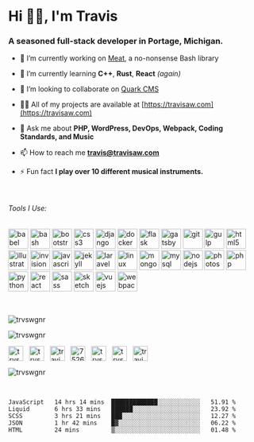 <h1 align="left">Hi 👋🏼, I'm Travis</h1>
<h3 align="left">A seasoned full-stack developer in Portage, Michigan.</h3>

- 🔭 I’m currently working on [Meat](https://github.com/trvswgnr/meat), a no-nonsense Bash library

- 🌱 I’m currently learning **C++**, **Rust**, **React** *(again)*

- 👯 I’m looking to collaborate on [Quark CMS](https://github.com/trvswgnr/quark-cms)

- 👨‍💻 All of my projects are available at [https://travisaw.com](https://travisaw.com)

- 💬 Ask me about **PHP, WordPress, DevOps, Webpack, Coding Standards, and Music**

- 📫 How to reach me **travis@travisaw.com**

- ⚡ Fun fact **I play over 10 different musical instruments.**

&nbsp;
###### Tools I Use:
<p align="left">
	<img src="https://cdn.jsdelivr.net/gh/devicons/devicon/icons/babel/babel-original.svg" alt="babel" width="40" height="40"/>
	<img src="https://cdn.jsdelivr.net/gh/devicons/devicon/icons/bash/bash-original.svg" alt="bash" width="40" height="40"/>
	<img src="https://cdn.jsdelivr.net/gh/devicons/devicon/icons/bootstrap/bootstrap-original.svg" alt="bootstrap" width="40" height="40"/>
	<img src="https://cdn.jsdelivr.net/gh/devicons/devicon/icons/css3/css3-original.svg" alt="css3" width="40" height="40"/>
	<img src="https://cdn.jsdelivr.net/gh/devicons/devicon/icons/django/django-original.svg" alt="django" width="40" height="40"/>
	<img src="https://cdn.jsdelivr.net/gh/devicons/devicon/icons/docker/docker-original.svg" alt="docker" width="40" height="40"/>
	<img src="https://cdn.jsdelivr.net/gh/devicons/devicon/icons/flask/flask-original.svg" alt="flask" width="40" height="40"/>
	<img src="https://cdn.jsdelivr.net/gh/devicons/devicon/icons/gatsby/gatsby-original.svg" alt="gatsby" width="40" height="40"/>
	<img src="https://cdn.jsdelivr.net/gh/devicons/devicon/icons/git/git-original.svg" alt="git" width="40" height="40"/>
	<img src="https://cdn.jsdelivr.net/gh/devicons/devicon/icons/gulp/gulp-original.svg" alt="gulp" width="40" height="40"/>
	<img src="https://cdn.jsdelivr.net/gh/devicons/devicon/icons/html5/html5-original.svg" alt="html5" width="40" height="40"/>
	<img src="https://cdn.jsdelivr.net/gh/devicons/devicon/icons/illustrator/illustrator-original.svg" alt="illustrator" width="40" height="40"/>
	<img src="https://cdn.jsdelivr.net/gh/devicons/devicon/icons/invision/invision-original.svg" alt="invision" width="40" height="40"/>
	<img src="https://cdn.jsdelivr.net/gh/devicons/devicon/icons/javascript/javascript-original.svg" alt="javascript" width="40" height="40"/>
	<img src="https://cdn.jsdelivr.net/gh/devicons/devicon/icons/jekyll/jekyll-original.svg" alt="jekyll" width="40" height="40"/>
	<img src="https://cdn.jsdelivr.net/gh/devicons/devicon/icons/laravel/laravel-original.svg" alt="laravel" width="40" height="40"/>
	<img src="https://cdn.jsdelivr.net/gh/devicons/devicon/icons/linux/linux-original.svg" alt="linux" width="40" height="40"/>
	<img src="https://cdn.jsdelivr.net/gh/devicons/devicon/icons/mongodb/mongodb-original.svg" alt="mongodb" width="40" height="40"/>
	<img src="https://cdn.jsdelivr.net/gh/devicons/devicon/icons/mysql/mysql-original.svg" alt="mysql" width="40" height="40"/>
	<img src="https://cdn.jsdelivr.net/gh/devicons/devicon/icons/nodejs/nodejs-original.svg" alt="nodejs" width="40" height="40"/>
	<img src="https://cdn.jsdelivr.net/gh/devicons/devicon/icons/photoshop/photoshop-original.svg" alt="photoshop" width="40" height="40"/>
	<img src="https://cdn.jsdelivr.net/gh/devicons/devicon/icons/php/php-original.svg" alt="php" width="40" height="40"/>
	<img src="https://cdn.jsdelivr.net/gh/devicons/devicon/icons/python/python-original.svg" alt="python" width="40" height="40"/>
	<img src="https://cdn.jsdelivr.net/gh/devicons/devicon/icons/react/react-original.svg" alt="react" width="40" height="40"/>
	<img src="https://cdn.jsdelivr.net/gh/devicons/devicon/icons/sass/sass-original.svg" alt="sass" width="40" height="40"/>
	<img src="https://cdn.jsdelivr.net/gh/devicons/devicon/icons/sketch/sketch-original.svg" alt="sketch" width="40" height="40"/>
	<img src="https://cdn.jsdelivr.net/gh/devicons/devicon/icons/vuejs/vuejs-original.svg" alt="vuejs" width="40" height="40"/>
	<img src="https://cdn.jsdelivr.net/gh/devicons/devicon/icons/webpack/webpack-original.svg" alt="webpack" width="40" height="40"/>
</p>

&nbsp;

<p align="left"><img src="https://github-readme-stats.vercel.app/api/top-langs/?username=trvswgnr&layout=compact&hide=html" alt="trvswgnr" />&nbsp;</p>

<p align="left"><img src="https://github-readme-stats.vercel.app/api?username=trvswgnr&show_icons=true" alt="trvswgnr" /></p>

<p align="left">
<a href="https://codepen.io/trvswgnr" target="blank"><img align="center" src="https://cdn.jsdelivr.net/npm/simple-icons@3.0.1/icons/codepen.svg" alt="trvswgnr" height="30" width="30" /></a>&nbsp;&nbsp;
<a href="https://twitter.com/trvswgnr" target="blank"><img align="center" src="https://cdn.jsdelivr.net/npm/simple-icons@3.0.1/icons/twitter.svg" alt="trvswgnr" height="30" width="30" /></a>&nbsp;&nbsp;
<a href="https://linkedin.com/in/travisawagner" target="blank"><img align="center" src="https://cdn.jsdelivr.net/npm/simple-icons@3.0.1/icons/linkedin.svg" alt="travisawagner" height="30" width="30" /></a>&nbsp;&nbsp;
<a href="https://stackoverflow.com/users/7526899" target="blank"><img align="center" src="https://cdn.jsdelivr.net/npm/simple-icons@3.0.1/icons/stackoverflow.svg" alt="7526899" height="30" width="30" /></a>&nbsp;&nbsp;
<a href="https://fb.com/trvswgnr" target="blank"><img align="center" src="https://cdn.jsdelivr.net/npm/simple-icons@3.0.1/icons/facebook.svg" alt="trvswgnr" height="30" width="30" /></a>&nbsp;&nbsp;
<a href="https://instagram.com/trvswgnr" target="blank"><img align="center" src="https://cdn.jsdelivr.net/npm/simple-icons@3.0.1/icons/instagram.svg" alt="trvswgnr" height="30" width="30" /></a>&nbsp;&nbsp;
<a href="https://www.behance.net/traviswagner" target="blank"><img align="center" src="https://cdn.jsdelivr.net/npm/simple-icons@3.0.1/icons/behance.svg" alt="traviswagner" height="30" width="30" /></a>
</p>

<p align="left"> <img src="https://komarev.com/ghpvc/?username=trvswgnr" alt="trvswgnr" /> </p>

&nbsp;

<!--START_SECTION:waka-->
```text
JavaScript   14 hrs 14 mins  █████████████░░░░░░░░░░░░   51.91 % 
Liquid       6 hrs 33 mins   ██████░░░░░░░░░░░░░░░░░░░   23.92 % 
SCSS         3 hrs 21 mins   ███░░░░░░░░░░░░░░░░░░░░░░   12.27 % 
JSON         1 hr 42 mins    █▓░░░░░░░░░░░░░░░░░░░░░░░   06.22 % 
HTML         24 mins         ▒░░░░░░░░░░░░░░░░░░░░░░░░   01.48 % 
```
<!--END_SECTION:waka-->
